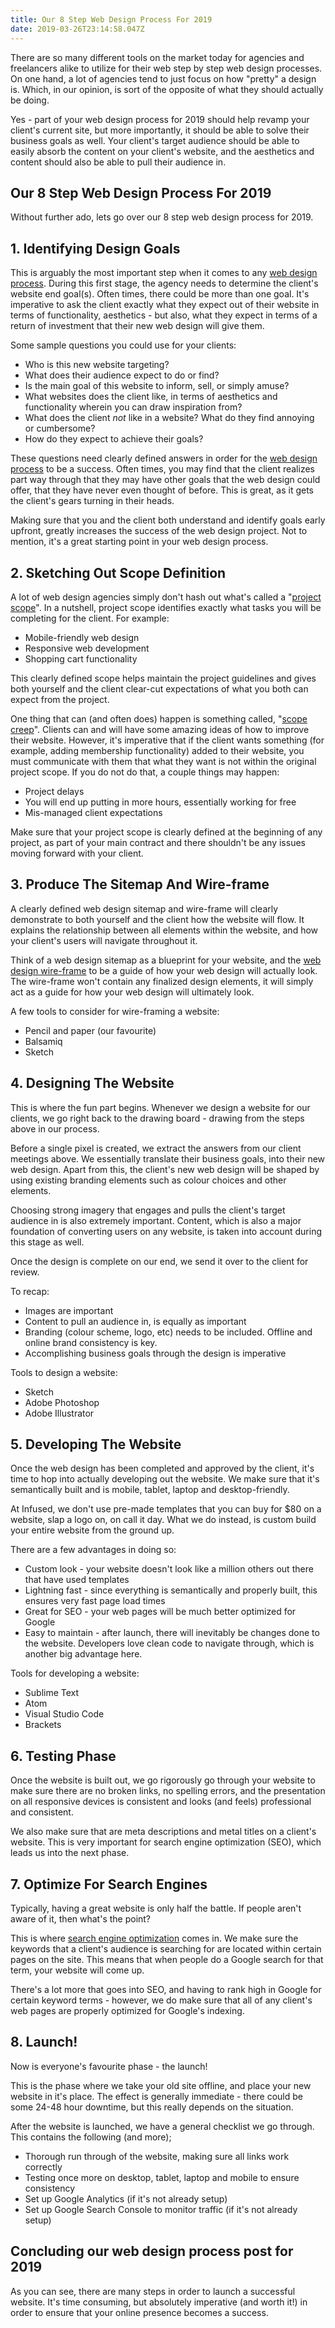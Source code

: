 ```yaml
---
title: Our 8 Step Web Design Process For 2019
date: 2019-03-26T23:14:58.047Z
---
```

There are so many different tools on the market today for agencies and freelancers alike to utilize for their web step by step web design processes. On one hand, a lot of agencies tend to just focus on how "pretty" a design is. <!--more-->Which, in our opinion, is sort of the opposite of what they should actually be doing.

Yes - part of your web design process for 2019 should help revamp your client's current site, but more importantly, it should be able to solve their business goals as well. Your client's target audience should be able to easily absorb the content on your client's website, and the aesthetics and content should also be able to pull their audience in.
<h2>Our 8 Step Web Design Process For 2019</h2>
Without further ado, lets go over our 8 step web design process for 2019.

<h2>1. Identifying Design Goals</h2>

This is arguably the most important step when it comes to any <a href="http://www.printmag.com/featured/phases-of-the-web-design-process/" target="_blank" rel="noopener noreferrer">web design process</a>. During this first stage, the agency needs to determine the client's website end goal(s). Often times, there could be more than one goal. It's imperative to ask the client exactly what they expect out of their website in terms of functionality, aesthetics - but also, what they expect in terms of a return of investment that their new web design will give them.

Some sample questions you could use for your clients:
<ul>
 	<li>Who is this new website targeting?</li>
 	<li>What does their audience expect to do or find?</li>
 	<li>Is the main goal of this website to inform, sell, or simply amuse?</li>
 	<li>What websites does the client like, in terms of aesthetics and functionality wherein you can draw inspiration from?</li>
 	<li>What does the client <em>not </em>like in a website? What do they find annoying or cumbersome?</li>
 	<li>How do they expect to achieve their goals?</li>
</ul>

These questions need clearly defined answers in order for the <a href="https://infused.agency/website-design/">web design process</a> to be a success. Often times, you may find that the client realizes part way through that they may have other goals that the web design could offer, that they have never even thought of before. This is great, as it gets the client's gears turning in their heads.

Making sure that you and the client both understand and identify goals early upfront, greatly increases the success of the web design project. Not to mention, it's a great starting point in your web design process.
<h2>2. Sketching Out Scope Definition</h2>

A lot of web design agencies simply don't hash out what's called a "<a href="https://www.webpagefx.com/blog/web-design/web-design-project-scope/" target="_blank" rel="noopener noreferrer">project scope</a>". In a nutshell, project scope identifies exactly what tasks you will be completing for the client. For example:
<ul>
 	<li>Mobile-friendly web design</li>
 	<li>Responsive web development</li>
 	<li>Shopping cart functionality</li>
</ul>
This clearly defined scope helps maintain the project guidelines and gives both yourself and the client clear-cut expectations of what you both can expect from the project.

One thing that can (and often does) happen is something called, "<a href="https://speckyboy.com/scope-creep-web-design/" target="_blank" rel="noopener noreferrer">scope creep</a>". Clients can and will have some amazing ideas of how to improve their website. However, it's imperative that if the client wants something (for example, adding membership functionality) added to their website, you must communicate with them that what they want is not within the original project scope. If you do not do that, a couple things may happen:
<ul>
 	<li>Project delays</li>
 	<li>You will end up putting in more hours, essentially working for free</li>
 	<li>Mis-managed client expectations</li>
</ul>
Make sure that your project scope is clearly defined at the beginning of any project, as part of your main contract and there shouldn't be any issues moving forward with your client.

<h2>3. Produce The Sitemap And Wire-frame</h2>

A clearly defined web design sitemap and wire-frame will clearly demonstrate to both yourself and the client how the website will flow. It explains the relationship between all elements within the website, and how your client's users will navigate throughout it.

Think of a web design sitemap as a blueprint for your website, and the <a href="https://en.wikipedia.org/wiki/Website_wireframe" target="_blank" rel="noopener noreferrer">web design wire-frame</a> to be a guide of how your web design will actually look. The wire-frame won't contain any finalized design elements, it will simply act as a guide for how your web design will ultimately look.

A few tools to consider for wire-framing a website:
<ul>
 	<li>Pencil and paper (our favourite)</li>
 	<li>Balsamiq</li>
 	<li>Sketch</li>
</ul>
<h2>4. Designing The Website</h2>

This is where the fun part begins. Whenever we design a website for our clients, we go right back to the drawing board - drawing from the steps above in our process.

Before a single pixel is created, we extract the answers from our client meetings above. We essentially translate their business goals, into their new web design. Apart from this, the client's new web design will be shaped by using existing branding elements such as colour choices and other elements.

Choosing strong imagery that engages and pulls the client's target audience in is also extremely important. Content, which is also a major foundation of converting users on any website, is taken into account during this stage as well.

Once the design is complete on our end, we send it over to the client for review.

To recap:
<ul>
 	<li>Images are important</li>
 	<li>Content to pull an audience in, is equally as important</li>
 	<li>Branding (colour scheme, logo, etc) needs to be included. Offline and online brand consistency is key.</li>
 	<li>Accomplishing business goals through the design is imperative</li>
</ul>
Tools to design a website:
<ul>
 	<li>Sketch</li>
 	<li>Adobe Photoshop</li>
 	<li>Adobe Illustrator</li>
</ul>
<h2>5. Developing The Website</h2>

Once the web design has been completed and approved by the client, it's time to hop into actually developing out the website. We make sure that it's semantically built and is mobile, tablet, laptop and desktop-friendly.

At Infused, we don't use pre-made templates that you can buy for $80 on a website, slap a logo on, on call it day. What we do instead, is custom build your entire website from the ground up.

There are a few advantages in doing so:
<ul>
 	<li>Custom look - your website doesn't look like a million others out there that have used templates</li>
 	<li>Lightning fast - since everything is semantically and properly built, this ensures very fast page load times</li>
 	<li>Great for SEO - your web pages will be much better optimized for Google</li>
 	<li>Easy to maintain - after launch, there will inevitably be changes done to the website. Developers love clean code to navigate through, which is another big advantage here.</li>
</ul>
Tools for developing a website:
<ul>
 	<li>Sublime Text</li>
 	<li>Atom</li>
 	<li>Visual Studio Code</li>
 	<li>Brackets</li>
</ul>
<h2>6. Testing Phase</h2>

Once the website is built out, we go rigorously go through your website to make sure there are no broken links, no spelling errors, and the presentation on all responsive devices is consistent and looks (and feels) professional and consistent.

We also make sure that are meta descriptions and metal titles on a client's website. This is very important for search engine optimization (SEO), which leads us into the next phase.
<h2>7. Optimize For Search Engines</h2>

Typically, having a great website is only half the battle. If people aren't aware of it, then what's the point?

This is where <a href="https://infused.agency/best-seo-company/">search engine optimization</a> comes in. We make sure the keywords that a client's audience is searching for are located within certain pages on the site. This means that when people do a Google search for that term, your website will come up.

There's a lot more that goes into SEO, and having to rank high in Google for certain keyword terms - however, we do make sure that all of any client's web pages are properly optimized for Google's indexing.
<h2>8. Launch!</h2>

Now is everyone's favourite phase - the launch!

This is the phase where we take your old site offline, and place your new website in it's place. The effect is generally immediate - there could be some 24-48 hour downtime, but this really depends on the situation.

After the website is launched, we have a general checklist we go through. This contains the following (and more);
<ul>
 	<li>Thorough run through of the website, making sure all links work correctly</li>
 	<li>Testing once more on desktop, tablet, laptop and mobile to ensure consistency</li>
 	<li>Set up Google Analytics (if it's not already setup)</li>
 	<li>Set up Google Search Console to monitor traffic (if it's not already setup)</li>
</ul>
<h2>Concluding our web design process post for 2019</h2>

As you can see, there are many steps in order to launch a successful website. It's time consuming, but absolutely imperative (and worth it!) in order to ensure that your online presence becomes a success.
